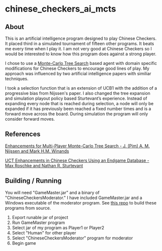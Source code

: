 # chinese_checkers_ai_mcts

## About

This is an artificial intelligence program designed to play Chinese Checkers. It placed third in a simulated tournament of fifteen other programs. It beats me every time when I play it. I am not very good at Chinese Checkers so I would be interested to know how this program does against a strong player.

I chose to use a [Monte-Carlo Tree Search](http://mcts.ai/about/index.html) based agent with domain specific modifications for Chinese Checkers to encourage good lines of play. My approach was influenced by two artificial intelligence papers with similiar techniques. 

I took a selection function that is an extension of UCB1  with the addition of a progressive bias from Nijssen's paper. I also changed the tree expansion and simulation playout policy based Sturtevant’s experience. Instead of expanding every node that is reached during selection, a node will only be expanded if it has previously been reached a fixed number times and is a forward move across the board. During simulation the program will only consider forward moves.

## References

[Enhancements for Multi-Player Monte-Carlo Tree Search - J. (Pim) A. M. Nijssen and Mark H.M. Winands](http://bnaic2010.uni.lu/Papers/Category%20B/Nijssen.pdf)

[UCT Enhancements in Chinese Checkers Using an Endgame Database - Max Roschke and Nathan R. Sturtevant](http://www.cs.du.edu/~sturtevant/papers/UCT-endgame.pdf)

## Building / Running

You will need "GameMaster.jar" and a binary of "ChineseCheckersModerator." I have included GameMaster.jar and a Windows executable of the moderator program. See [this repo](https://github.com/wtmitchell/tradgames) to build these programs from source.

1. Export runable jar of project
2. Run GameMaster program
3. Select jar of my program as Player1 or Player2
4. Select "Human" for other player
5. Select "ChineseCheckersModerator" program for moderator
6. Begin game

